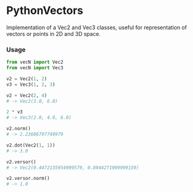 # PythonVectors

Implementation of a Vec2 and Vec3 classes, useful for representation of vectors or
points in 2D and 3D space.

### Usage

``` python
from vecN import Vec2
from vecN import Vec3

v2 = Vec2(1, 2)
v3 = Vec3(1, 2, 3)

v2 + Vec2(2, 4)
# -> Vec2(3.0, 6.0)

2 * v3
# -> Vec3(2.0, 4.0, 6.0)

v2.norm()
# -> 2.23606797749979

v2.dot(Vec2(1, 1))
# -> 3.0

v2.versor()
# -> Vec2(0.4472135954999579, 0.8944271909999159)

v2.versor.norm()
# -> 1.0
```
